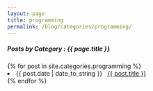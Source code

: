 ```yaml
---
layout: page
title: programming
permalink: /blog/categories/programming/
---
```


<h5> Posts by Category : {{ page.title }} </h5>

<div class="card">
{% for post in site.categories.programming %}
 <li class="category-posts"><span>{{ post.date | date_to_string }}</span> &nbsp; <a href="{{ post.url }}">{{ post.title }}</a></li>
{% endfor %}
</div>